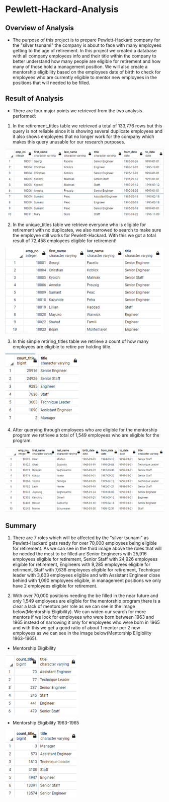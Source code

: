 # Pewlett-Hackard-Analysis

## Overview of Analysis
- The purpose of this project is to prepare Pewlett-Hackard company for the "silver tsunami" the company is about to face with many employees getting to the age of retirement. In this project we created a database with all company employees info and their title within the company to better understand how many people are eligible for retirement and how many of those hold a management position. We will also create a mentorship eligibility based on the employees date of birth to check for employees who are currently eligible to mentor new employees in the positions that will needed to be filled.

## Result of Analysis
- There are four major points we retrieved from the two analysis performed:

1. In the retirement_titles table we retrieved a total of 133,776 rows but this query is not reliable since it is showing several duplicate employees and it also shows employees that no longer work for the company which makes this query unusable for our research purposes.

![retirement_titles](/Images/retirement_titles.png)

2. In the unique_titles table we retrieve everyone who is eligible for retirement with no duplicates, we also narrowed to search to make sure the employee still works for Pewlett-Hackard. With this we got a total result of 72,458 employees eligible for retirement!

![unique_titles](/Images/unique_titles.png)

3. In this simple retiring_titles table we retrieve a count of how many employees are eligible to retire per holding title.

![retiring_titles](/Images/retiring_titles.png)

4. After querying through employees who are eligible for the mentorship program we retrieve a total of 1,549 employees who are eligible for the program.

![mentorship_eligibility](/Images/mentorship_eligibility.png)

## Summary

1. There are 7 roles which will be affected by the "silver tsunami" as Pewlett-Hackard gets ready for over 70,000 employees being eligible for retirement. As we can see in the third image above the roles that will be needed the most to be filled are Senior Engineers with 25,916 employees eligible for retirement, Senior Staff with 24,926 employees eligible for retirement, Engineers with 9,285 employees eligible for retirment, Staff with 7,636 employees eligible for retirement, Technique leader with 3,603 employees eligible and with Assistant Engineer close behind with 1,090 employees eligible, in management positions we only have 2 employees eligible for retirement.

2. With over 70,000 positions needing the be filled in the near future and only 1,549 employees are eligible for the mentorship program there is a clear a lack of mentors per role as we can see in the image below(Mentorship Eligibility). We can widen our search for more mentors if we look for employees who were born between 1963 and 1965 instead of narrowing it only for employees who were born in 1965 and with this we get a good ratio of about 1 mentor per 2 new employees as we can see in the image below(Mentorship Eligibility 1963-1965). 

- Mentorship Eligibility

![mentor](/Images/mentorees.png)

- Mentorship Eligibility 1963-1965

![updated](/Images/updated.png)
